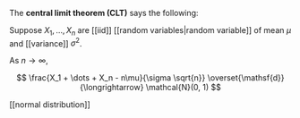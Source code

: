 The **central limit theorem (CLT)** says the following: 

Suppose $X_1, \dots, X_n$ are [[iid]] [[random variables|random variable]]  of mean $\mu$ and [[variance]] $\sigma^2$.

As $n \to \infty$,

$$
\frac{X_1 + \dots + X_n - n\mu}{\sigma \sqrt{n}} \overset{\mathsf{d}}{\longrightarrow} \mathcal{N}(0, 1)
$$

[[normal distribution]]